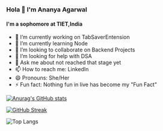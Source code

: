 ### Hola 👋 I'm Ananya Agarwal

#### I'm a sophomore at TIET,India


- 🔭 I’m currently working on TabSaverEntension
- 🌱 I’m currently learning Node
- 👯 I’m looking to collaborate on Backend Projects 
- 🤔 I’m looking for help with DSA
- 💬 Ask me about not reached that stage yet
- 📫 How to reach me: LinkedIn
- 😄 Pronouns: She/Her
- ⚡ Fun fact: Nothing fun in live has become my "Fun Fact"


[![Anurag's GitHub stats](https://github-readme-stats.vercel.app/api?username=ananyaa01&show_icons=true&theme=dracula)
](https://github.com/anuraghazra/github-readme-stats)


[![GitHub Streak](https://github-readme-streak-stats.herokuapp.com/?user=ananyaa01&theme=dracula)](https://git.io/streak-stats)

![Top Langs](https://github-readme-stats.vercel.app/api/top-langs/?username=ananyaa01&theme=dracula)


